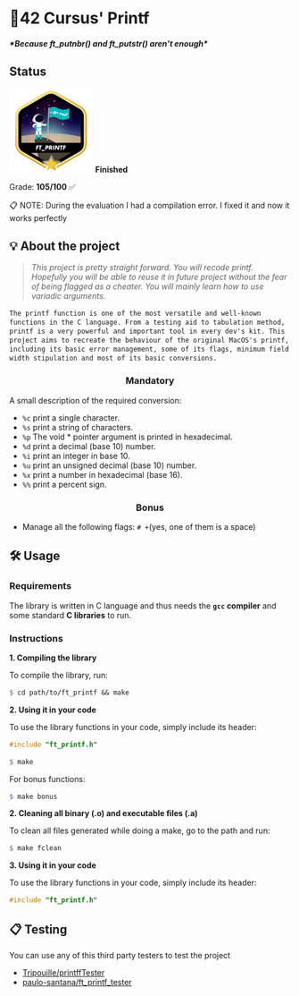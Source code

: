 # 📓42 Cursus' Printf

##### ***Because ft_putnbr() and ft_putstr() aren’t enough\***



## Status
![Logo](https://github.com/dellribeiro/Printf-42Cursus/blob/main/Badge/ft_printfm.png) 
**Finished**

Grade: **105/100** ✅

📋 NOTE: During the evaluation I had a compilation error. I fixed it and now it works perfectly

## 💡 About the project

> *This project is pretty straight forward. You will recode printf. Hopefully you will be able to reuse it in future project without the fear of being flagged as a cheater. You will mainly learn how to use variadic arguments.*

```
The printf function is one of the most versatile and well-known functions in the C language. From a testing aid to tabulation method, printf is a very powerful and important tool in every dev's kit. This project aims to recreate the behaviour of the original MacOS's printf, including its basic error management, some of its flags, minimum field width stipulation and most of its basic conversions.
```

<h3 align=center>
Mandatory
</h3>

A small description of the required conversion:

- `%c` print a single character.
- `%s` print a string of characters.
- `%p` The void * pointer argument is printed in hexadecimal.
- `%d` print a decimal (base 10) number.
- `%i` print an integer in base 10.
- `%u` print an unsigned decimal (base 10) number.
- `%x` print a number in hexadecimal (base 16).
- `%%` print a percent sign.

<h3 align=center>
Bonus
</h3>

- Manage all the following flags: `# +`(yes, one of them is a space)

## 🛠️ Usage

### Requirements

The library is written in C language and thus needs the **`gcc` compiler** and some standard **C libraries** to run.

### Instructions

**1. Compiling the library**

To compile the library, run:

```makefile
$ cd path/to/ft_printf && make
```

**2. Using it in your code**

To use the library functions in your code, simply include its header:

```c
#include "ft_printf.h"
```

```makefile
$ make
```

For bonus functions:

```makefile
$ make bonus
```

**2. Cleaning all binary (.o) and executable files (.a)**

To clean all files generated while doing a make, go to the path and run:

```makefile
$ make fclean
```

**3. Using it in your code**

To use the library functions in your code, simply include its header:

```c
#include "ft_printf.h"
```

## 📋 Testing

You can use any of this third party testers to test the project

- [Tripouille/printffTester](https://github.com/Tripouille/printfTester)
- [paulo-santana/ft_printf_tester](https://github.com/paulo-santana/ft_printf_tester)
